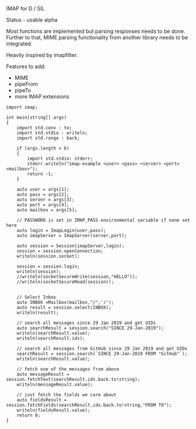 
IMAP for D / SIL

Status - usable alpha

Most functions are implemented but parsing responses needs to be done.
Further to that, MIME parsing functionality from another library
needs to be integrated.


Heavily inspired by imapfilter.


Features to add:

- MIME
- pipeFrom
- pipeTo
- more IMAP extensions


```
import imap;

int main(string[] args)
{
	import std.conv : to;
	import std.stdio : writeln;
	import std.range : back;

	if (args.length < 6)
	{
		import std.stdio: stderr;
		stderr.writeln("imap-example <user> <pass> <server> <port> <mailbox>");
		return -1;
	}

	auto user = args[1];
	auto pass = args[2];
	auto server = args[3];
	auto port = args[4];
	auto mailbox = args[5];

	// PASSWORD is set in IMAP_PASS environmental variable if none set here
	auto login = ImapLogin(user,pass);
	auto imapServer = ImapServer(server,port);

	auto session = Session(imapServer,login);
	session = session.openConnection;
	writeln(session.socket);

	session = session.login;
	writeln(session);
	//writeln(socketSecureWrite(session,"HELLO"));
	//writeln(socketSecureRead(session));


	// Select Inbox
	auto INBOX =Mailbox(mailbox,"/",'/');
	auto result = session.select(INBOX);
	writeln(result);

	// search all messages since 29 Jan 2019 and get UIDs
	auto searchResult = session.search("SINCE 29-Jan-2019");
	writeln(searchResult.value);
	writeln(searchResult.ids);

	// search all messages from GitHub since 29 Jan 2019 and get UIDs
	searchResult = session.search(`SINCE 29-Jan-2019 FROM "GitHub"`);
	writeln(searchResult.value);

	// fetch one of the messages from above
	auto messageResult = session.fetchText(searchResult.ids.back.to!string);
	writeln(messageResult.value);

	// just fetch the fields we care about
	auto fieldsResult = session.fetchFields(searchResult.ids.back.to!string,"FROM TO");
	writeln(fieldsResult.value);
	return 0;
}
```
